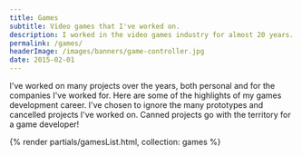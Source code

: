```yaml
---
title: Games
subtitle: Video games that I've worked on.
description: I worked in the video games industry for almost 20 years. I worked on some fantastic projects and here are some of the games which you may have played.
permalink: /games/
headerImage: /images/banners/game-controller.jpg
date: 2015-02-01
---
```


I've worked on many projects over the years, both personal and for the companies I've worked for. Here are some of the highlights of my games development career. I've chosen to ignore the many prototypes and cancelled projects I've worked on. Canned projects go with the territory for a game developer!

{% render partials/gamesList.html, collection: games %}
